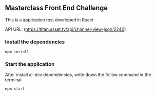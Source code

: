 ## Masterclass Front End Challenge

This is a application test developed in React

API URL: (https://titan.asset.tv/api/channel-view-json/2240)

### Install the dependencies
```
npm install
```
### Start the application
After install all dev dependencies, write down the follow command in the terminal
```
npm start
```
